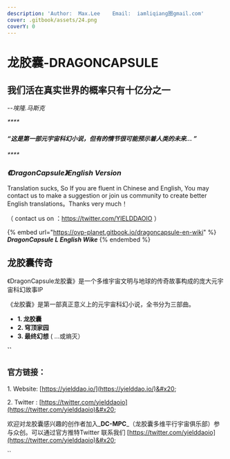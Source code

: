 ```yaml
---
description: 'Author:  Max.Lee    Email:  iamliqiang圈gmail.com'
cover: .gitbook/assets/24.png
coverY: 0
---
```


# 龙胶囊-DRAGONCAPSULE

## 我们活在真实世界的概率只有十亿分之一

&#x20; _--埃隆.马斯克_    &#x20;

_****_

#### _“这是第一部元宇宙科幻小说，但有的情节很可能预示着人类的未来... ”_

_****_

### _**《DragonCapsule》English Version**_

Translation sucks, So If you are fluent in Chinese and English, You may contact us to make a suggestion or join us community to create better English translations。Thanks very much！

（ contact us on ：https://twitter.com/YIELDDAOIO ）

{% embed url="https://ovp-planet.gitbook.io/dragoncapsule-en-wiki" %}
_**DragonCapsule L English Wike**_
{% endembed %}

## 龙胶囊传奇

《DragonCapsule龙胶囊》是一个多维宇宙文明与地球的传奇故事构成的庞大元宇宙科幻故事IP

《龙胶囊》是第一部真正意义上的元宇宙科幻小说，全书分为三部曲。

* **1. 龙胶囊**
* **2. 穹顶家园**
* **3. 最终幻想** ( ...或熵灭）

**``**

## **`官方链接：`**

1\. Website: [https://yielddao.io/](https://yielddao.io/)&#x20;

2\. Twitter : [https://twitter.com/yielddaoio](https://twitter.com/yielddaoio)&#x20;

欢迎对龙胶囊感兴趣的创作者加入_**DC-MPC**_（龙胶囊多维平行宇宙俱乐部）参与众创。可以通过官方推特Twitter 联系我们 [https://twitter.com/yielddaoio](https://twitter.com/yielddaoio)&#x20;

``



